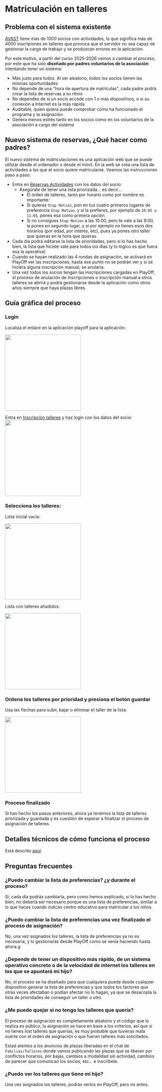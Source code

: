 # Matriculación en talleres

## Problema con el sistema existente

[AVAST](https://www.asociacion-avast.org) tiene más de 1000 socios con actividades, lo que significa más de 4000 inscripiones en talleres que provoca que el servidor no sea capaz de gestionar la carga de trabajo y se produzcan errores en la aplicación.

Por este motivo, a partir del curso 2025-2026 vamos a cambiar el proceso, por este que ha sido **diseñado por padres voluntarios de la asociación** intentando tener un sistema:

- Más justo para todos. Al ser aleatorio, todos los socios tienen las mismas oportunidades
- No depende de una "hora de apertura de matrículas", cada padre podrá crear la lista de reservas a su ritmo
- No dependes de si un socio accede con 1 o más dispositivos, o si su conexión a Internet es la más rápida
- Auditable, quien quiera puede comprobar cómo ha funcionado el programa y la asignación
- Genera menos estrés tanto en los socios como en los voluntarios de la asociación a cargo del sistema

## Nuevo sistema de reservas, ¿Qué hacer como padres?

El nuevo sistema de matriculaciones es una aplicación web que se puede utilizar desde el ordenador o desde el móvil. En la web se crea una lista de actividades a las que el socio quiere matricularse. Veamos las instrucciones paso a paso:

- Entra en [Reservas Actividades](https://admin.asociacion-avast.org/reservas) con los datos del socio:
  - Asegúrate de tener una lista priorizada... es decir...
    - El orden de talleres, tanto por horario como por nombre es importante:
    - Si quieres `Stop Motion`, pon en tus cuatro primeros lugares de preferencia `Stop Motion`, y si la prefieres, por ejemplo de `10:05 a 11:05`, pones esa como primera opción.
    - Si no consigues `Stop Motion` a las 10:00, pero te vale a las 9:00, la pones en segundo lugar, y si por ejemplo no tienes esos dos horarios (por edad, por interés, etc), pues ya pones otro taller que quieras en la hora que quieras.
- Cada día podrá editarse la lista de prioridades, pero si lo has hecho bien, la lista que hiciste vale para todos los días (y lo lógico es que fuera esa la operativa)
- Cuando se hayan realizado las 4 rondas de asignación, se activará en PlayOff ver las inscripciones, hasta ese punto no se podrán ver y si se hiciera alguna inscripción manual, se anularía.
- Una vez todos los socios tengan las inscripciones cargadas en PlayOff, el proceso de anulación de inscripciones o inscripción manual a otros talleres se abrirá y podrá gestionarse desde la aplicación como otros años siempre que haya plazas libres.

## Guía gráfica del proceso

### Login

Localiza el enlace en la aplicación playoff para la aplicación:

[<img src="../01-mob-playoff.jpg" style="width: 250px">](01-mob-playoff.jpg)

Entra en [Inscripción talleres](https://admin.asociacion-avast.org/reservas) y haz login con los datos del socio:
[<img src="../02-mob-login.jpg" style="width: 250px">](02-mob-login.jpg)

### Selecciona los talleres:

Lista inicial vacía:

[<img src="../03-mob-listado.jpg" style="width: 250px">](03-mob-listado.jpg)

Lista con talleres añadidos:

[<img src="../04-mob-anyadir.jpg" style="width: 250px">](04-mob-anyadir.jpg)

### Ordena los talleres por prioridad y presiona el botón guardar

Usa las flechas para subir, bajar o eliminar el taller de la lista:

[<img src="../05-mob-ordenar.jpg" style="width: 250px">](05-mob-ordenar.jpg)

### Proceso finalizado

Si has hecho los pasos anteriores, ahora ya tenemos la lista de talleres priorizada y guardada y es cuestión de esperar a finalizar el proceso de asignación de talleres.

## Detalles técnicos de cómo funciona el proceso

Está descrito [aquí](asignacion-tecnico.md).

## Preguntas frecuentes

### ¿Puedo cambiar la lista de preferencias? ¿y durante el proceso?

Si, cada día podrás cambiarla, pero como hemos explicado, si lo has hecho bien, no debería ser necesario porque es una lista de preferencias, similar a lo que haces cuando indicas centro educativo para matricular a los niños.

### ¿Puedo cambiar la lista de preferencias una vez finalizado el proceso de asignación?

No, una vez asignados los talleres, la lista de preferencias ya no es necesaria, y lo gestionarás desde PlayOff como se venía haciendo hasta ahora.g

### ¿Depende de tener un dispositivo más rápido, de un sistema operativo concreto o de la velocidad de internet los talleres en los que se apuntará mi hijo?

No, el proceso se ha diseñado para que cualquiera pueda desde cualquier dispositivo generar la lista de preferencias y que todos los factores que otras veces afectaban o podían afectar no lo hagan, ya que se desacopla la lista de prioridades de conseguir un taller u otro.

### ¿Me puedo quejar si no tengo los talleres que quería?

El proceso de asignación es completamente aleatorio y el código que lo realiza es público, la asignación se hace en base a los criterios, así que si no tienes lost talleres que querías, es muy probable que tuvieras mala suerte con el orden de asignación o que fueran talleres más solicitados.

Estad atentos a los anuncios de plazas liberadas en el chat de `Familias/Talleres` donde vamos publicando las plazas que se liberan por conflictos horarios, por bajas, cambios a modalidad sin actividad, cambios de parecer que comunican los socios, etc... e inscríbete.

### ¿Puedo ver los talleres que tiene mi hijo?

Una vez asignados los talleres, podrás verlos en PlayOff, pero no antes.
